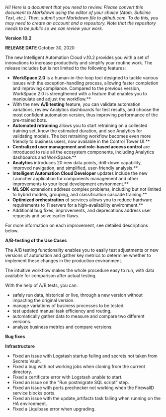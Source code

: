 ﻿*Hi! Here is a document that you need to review. Please convert this document to Markdown using the editor of your choice (Atom, Sublime Text, etc.). Then, submit your Markdown file to github.com. To do this, you may need to create an account and a repository. Note that the repository needs to be public so we can review your work.*  

**Version 10.2**

**RELEASE DATE** October 30, 2020

The new Intelligent Automation Cloud v.10.2 provides you with a set of innovations to increase productivity and simplify your routine work. The release includes but is not limited to the following features:

- **WorkSpace 2.0** is a human-in-the-loop tool designed to tackle various issues with the exception-handling process, allowing faster completion and improving compliance. Compared to the previous version, WorkSpace 2.0 is strengthened with a feature that enables you to manipulate and adjust the workflow.** 
- With the new **A/B testing** feature, you can validate automation variations, review Analytics dashboards for test results, and choose the most confident automation version, thus improving performance of the pre-trained bots. 
- **Automated retraining** allows you to start retraining on a collected training set, know the estimated duration, and see Analytics for validating models. The bot retraining workflow becomes even more friendly to business users, now available in the Control Tower UI.** 
- **Centralized user management and role-based access control** are introduced to rule all the ecosystem components, including Analytics dashboards and WorkSpace.** 
- **Analytics** introduces 20 new data points, drill-down capability, improved navigation, and simplified, user-friendly analysis.** 
- **Intelligent Automation Cloud Developer** updates include the new Launcher application for components management and other improvements to your local development environment.** 
- **ML SDK** extensions address complex problems, including but not limited to hybrid models, grouping, and classification cascade training.** 
- **Optimized orchestration** of services allows you to reduce hardware requirements to 11 servers for a high-availability environment.** 
- Additional bug fixes, improvements, and deprecations address user requests and solve earlier flaws. 

For more information on each improvement, see detailed descriptions below.

**A/B-testing of the Use Cases**

The A/B testing functionality enables you to easily test adjustments or new versions of automation and gather key metrics to determine whether to implement these changes in the production environment.

The intuitive workflow makes the whole procedure easy to run, with data available for comparison after actual testing.

With the help of A/B tests, you can:

- safely run data, historical or live, through a new version without impacting the original version. 
- manage variations of business processes to be tested. 
- test updated manual task efficiency and routing. 
- automatically gather data to measure and compare two different versions. 
- analyze business metrics and compare versions. 

**Bug fixes**

**Infrastructure**

- Fixed an issue with Logstash startup failing and secrets not taken from Secrets Vault. 
- Fixed a bug with not working jobs when cloning from the current directory. 
- Fixed a certificate error with Logstash unable to start. 
- Fixed an issue on the "Run postmigrate SQL script" step. 
- Fixed an issue with ports prechecker not working when the FirewallD service blocks ports. 
- Fixed an issue with the update\_artifacts task failing when running on the HA environment. 
- Fixed a Liquibase error when upgrading. 
